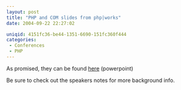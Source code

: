 ```yaml
---
layout: post
title: "PHP and COM slides from php|works"
date: 2004-09-22 22:27:02

uniqid: 4151fc36-be44-1351-6690-151fc360f444
categories: 
 - Conferences
 - PHP
---
```

<p>As promised, they can be found <a href="/images/PHP-and-COM.ppt">here</a> (powerpoint)   </p>
<p>Be sure to check out the speakers notes for more background info.   </p>
